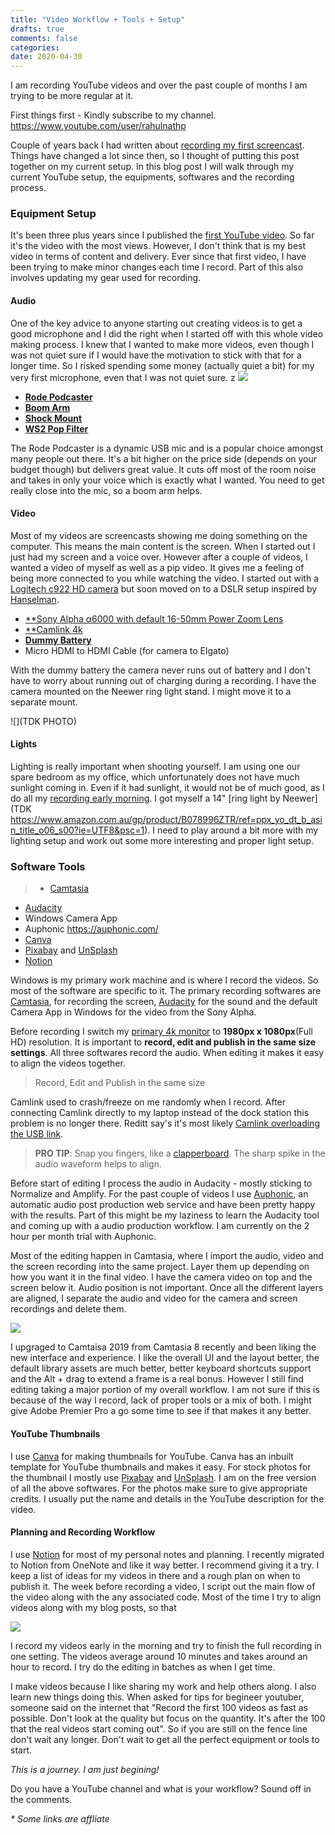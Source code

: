 ```yaml
---
title: "Video Workflow + Tools + Setup"
drafts: true
comments: false
categories:
date: 2020-04-30
---
```


I am recording YouTube videos and over the past couple of months I am trying to be more regular at it.

First things first - Kindly subscribe to my channel. https://www.youtube.com/user/rahulnathp

Couple of years back I had written about [recording my first screencast](/blog/recording-my-first-screencast/). Things have changed a lot since then, so I thought of putting this post together on my current setup. In this blog post I will walk through my current YouTube setup, the equipments, softwares and the recording process.

### Equipment Setup

It's been three plus years since I published the [first YouTube video](https://www.youtube.com/watch?v=51Qmk3TQJ44). So far it's the video with the most views. However, I don't think that is my best video in terms of content and delivery. Ever since that first video, I have been trying to make minor changes each time I record. Part of this also involves updating my gear used for recording.

#### Audio

One of the key advice to anyone starting out creating videos is to get a good microphone and I did the right when I started off with this whole video making process. I knew that I wanted to make more videos, even though I was not quiet sure if I would have the motivation to stick with that for a longer time. So I risked spending some money (actually quiet a bit) for my very first microphone, even that I was not quiet sure.
z
![](/images/rode_podcaster.jpg)

- [**Rode Podcaster**](http://www.rode.com/microphones/podcaster)
- [**Boom Arm**](http://www.rode.com/accessories/psa1)
- [**Shock Mount**](http://www.rode.com/accessories/psm1)
- [**WS2 Pop Filter**](http://www.rode.com/accessories/ws2)

The Rode Podcaster is a dynamic USB mic and is a popular choice amongst many people out there. It's a bit higher on the price side (depends on your budget though) but delivers great value. It cuts off most of the room noise and takes in only your voice which is exactly what I wanted. You need to get really close into the mic, so a boom arm helps.

#### Video

Most of my videos are screencasts showing me doing something on the computer. This means the main content is the screen. When I started out I just had my screen and a voice over. However after a couple of videos, I wanted a video of myself as well as a pip video. It gives me a feeling of being more connected to you while watching the video. I started out with a [Logitech c922 HD camera](https://www.logitech.com/en-au/product/c922-pro-stream-webcam) but soon moved on to a DSLR setup inspired by [Hanselman](https://www.hanselman.com/blog/GoodBetterBestCreatingTheUltimateRemoteWorkerWebcamSetupOnABudget.aspx).

- [\*\*Sony Alpha α6000 with default 16-50mm Power Zoom Lens](https://www.sony.com.au/electronics/interchangeable-lens-cameras/ilce-6000-body-kit)
- [\*\*Camlink 4k](https://www.elgato.com/en/gaming/cam-link-4k)
- [**Dummy Battery**](https://amzn.to/2VjNIX7)
- Micro HDMI to HDMI Cable (for camera to Elgato)

With the dummy battery the camera never runs out of battery and I don't have to worry about running out of charging during a recording. I have the camera mounted on the Neewer ring light stand. I might move it to a separate mount.

![](TDK PHOTO)

#### Lights

Lighting is really important when shooting yourself. I am using one our spare bedroom as my office, which unfortunately does not have much sunlight coming in. Even if it had sunlight, it would not be of much good, as I do all my [recording early morning](/blog/waking-up-early-is-all-about-waking-up-to-an-alarm/). I got myself a 14" [ring light by Neewer](TDK https://www.amazon.com.au/gp/product/B078996ZTR/ref=ppx_yo_dt_b_asin_title_o06_s00?ie=UTF8&psc=1). I need to play around a bit more with my lighting setup and work out some more interesting and proper light setup.

### Software Tools

> - [Camtasia](https://www.techsmith.com/video-editor.html)

- [Audacity](https://www.audacityteam.org/)
- Windows Camera App
- Auphonic https://auphonic.com/
- [Canva](https://www.canva.com/create-a-design)
- [Pixabay](https://pixabay.com/) and [UnSplash](https://unsplash.com/)
- [Notion](https://www.notion.so/?r=3a20a52080794911b51074f18356e15f)

Windows is my primary work machine and is where I record the videos. So most of the software are specific to it. The primary recording softwares are [Camtasia](https://www.techsmith.com/video-editor.html), for recording the screen, [Audacity](https://www.audacityteam.org/) for the sound and the default Camera App in Windows for the video from the Sony Alpha.

Before recording I switch my [primary 4k monitor](TDK) to **1980px x 1080px**(Full HD) resolution. It is important to **record, edit and publish in the same size settings**. All three softwares record the audio. When editing it makes it easy to align the videos together.

> Record, Edit and Publish in the same size

Camlink used to crash/freeze on me randomly when I record. After connecting Camlink directly to my laptop instead of the dock station this problem is no longer there. Reditt say's it's most likely [Camlink overloading the USB link](https://www.reddit.com/r/ElgatoGaming/comments/av88yd/camlink_freezing_mid_stream/ehdq6bq).

> **PRO TIP**: Snap you fingers, like a [clapperboard](https://en.wikipedia.org/wiki/Clapperboard). The sharp spike in the audio waveform helps to align.

Before start of editing I process the audio in Audacity - mostly sticking to Normalize and Amplify. For the past couple of videos I use [Auphonic](https://auphonic.com/), an automatic audio post production web service and have been pretty happy with the results. Part of this might be my laziness to learn the Audacity tool and coming up with a audio production workflow. I am currently on the 2 hour per month trial with Auphonic.

Most of the editing happen in Camtasia, where I import the audio, video and the screen recording into the same project. Layer them up depending on how you want it in the final video. I have the camera video on top and the screen below it. Audio position is not important. Once all the different layers are aligned, I separate the audio and video for the camera and screen recordings and
delete them.

![](/images/camtasia_timeline.jpg)

I upgraged to Camtaisa 2019 from Camtasia 8 recently and been liking the new interface and experience. I like the overall UI and the layout better, the default library assets are much better, better keyboard shortcuts support and the Alt + drag to extend a frame is a real bonus. However I still find editing taking a major portion of my overall workflow. I am not sure if this is because of the way I record, lack of proper tools or a mix of both. I might give Adobe Premier Pro a go some time to see if that makes it any better.

#### YouTube Thumbnails

I use [Canva](https://www.canva.com/create-a-design) for making thumbnails for YouTube. Canva has an inbuilt template for YouTube thumbnails and makes it easy. For stock photos for the thumbnail I mostly use [Pixabay](https://pixabay.com/) and [UnSplash](https://unsplash.com/). I am on the free version of all the above softwares. For the photos make sure to give appropriate credits. I usually put the name and details in the YouTube description for the video.

#### Planning and Recording Workflow

I use [Notion](https://www.notion.so/?r=3a20a52080794911b51074f18356e15f) for most of my personal notes and planning. I recently migrated to Notion from OneNote and like it way better. I recommend giving it a try. I keep a list of ideas for my videos in there and a rough plan on when to publish it. The week before recording a video, I script out the main flow of the video along with the any associated code. Most of the time I try to align videos along with my blog posts, so that

![](/images/youtube_planner.jpg)

I record my videos early in the morning and try to finish the full recording in one setting. The videos average around 10 minutes and takes around an hour to record. I try do the editing in batches as when I get time.

I make videos because I like sharing my work and help others along. I also learn new things doing this. When asked for tips for begineer youtuber, someone said on the internet that "Record the first 100 videos as fast as possible. Don't look at the quality but focus on the quantity. It's after the 100 that the real videos start coming out". So if you are still on the fence line don't wait any longer. Don't wait to get all the perfect equipment or tools to start.

_This is a journey. I am just begining!_

Do you have a YouTube channel and what is your workflow? Sound off in the comments.

_\* Some links are affliate_
